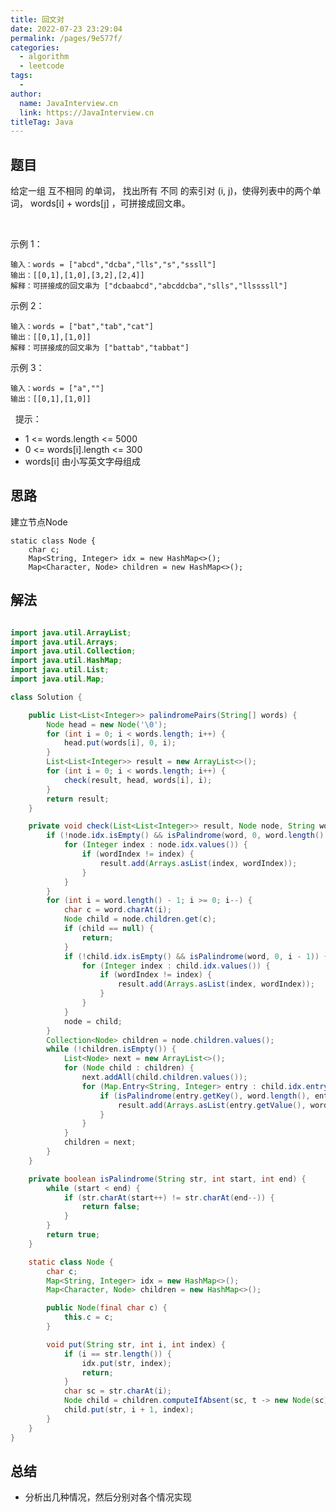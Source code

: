 ```yaml
---
title: 回文对
date: 2022-07-23 23:29:04
permalink: /pages/9e577f/
categories:
  - algorithm
  - leetcode
tags:
  - 
author: 
  name: JavaInterview.cn
  link: https://JavaInterview.cn
titleTag: Java
---
```


## 题目

给定一组 互不相同 的单词， 找出所有 不同 的索引对 (i, j)，使得列表中的两个单词， words[i] + words[j] ，可拼接成回文串。

 

示例 1：

    输入：words = ["abcd","dcba","lls","s","sssll"]
    输出：[[0,1],[1,0],[3,2],[2,4]] 
    解释：可拼接成的回文串为 ["dcbaabcd","abcddcba","slls","llssssll"]
示例 2：

    输入：words = ["bat","tab","cat"]
    输出：[[0,1],[1,0]] 
    解释：可拼接成的回文串为 ["battab","tabbat"]
示例 3：

    输入：words = ["a",""]
    输出：[[0,1],[1,0]]
 
提示：

- 1 <= words.length <= 5000
- 0 <= words[i].length <= 300
- words[i] 由小写英文字母组成



## 思路

建立节点Node

    static class Node {
        char c;
        Map<String, Integer> idx = new HashMap<>();
        Map<Character, Node> children = new HashMap<>();


## 解法
```java

import java.util.ArrayList;
import java.util.Arrays;
import java.util.Collection;
import java.util.HashMap;
import java.util.List;
import java.util.Map;

class Solution {

    public List<List<Integer>> palindromePairs(String[] words) {
        Node head = new Node('\0');
        for (int i = 0; i < words.length; i++) {
            head.put(words[i], 0, i);
        }
        List<List<Integer>> result = new ArrayList<>();
        for (int i = 0; i < words.length; i++) {
            check(result, head, words[i], i);
        }
        return result;
    }

    private void check(List<List<Integer>> result, Node node, String word, int wordIndex) {
        if (!node.idx.isEmpty() && isPalindrome(word, 0, word.length() - 1)) {
            for (Integer index : node.idx.values()) {
                if (wordIndex != index) {
                    result.add(Arrays.asList(index, wordIndex));
                }
            }
        }
        for (int i = word.length() - 1; i >= 0; i--) {
            char c = word.charAt(i);
            Node child = node.children.get(c);
            if (child == null) {
                return;
            }
            if (!child.idx.isEmpty() && isPalindrome(word, 0, i - 1)) {
                for (Integer index : child.idx.values()) {
                    if (wordIndex != index) {
                        result.add(Arrays.asList(index, wordIndex));
                    }
                }
            }
            node = child;
        }
        Collection<Node> children = node.children.values();
        while (!children.isEmpty()) {
            List<Node> next = new ArrayList<>();
            for (Node child : children) {
                next.addAll(child.children.values());
                for (Map.Entry<String, Integer> entry : child.idx.entrySet()) {
                    if (isPalindrome(entry.getKey(), word.length(), entry.getKey().length() - 1)) {
                        result.add(Arrays.asList(entry.getValue(), wordIndex));
                    }
                }
            }
            children = next;
        }
    }

    private boolean isPalindrome(String str, int start, int end) {
        while (start < end) {
            if (str.charAt(start++) != str.charAt(end--)) {
                return false;
            }
        }
        return true;
    }

    static class Node {
        char c;
        Map<String, Integer> idx = new HashMap<>();
        Map<Character, Node> children = new HashMap<>();

        public Node(final char c) {
            this.c = c;
        }

        void put(String str, int i, int index) {
            if (i == str.length()) {
                idx.put(str, index);
                return;
            }
            char sc = str.charAt(i);
            Node child = children.computeIfAbsent(sc, t -> new Node(sc));
            child.put(str, i + 1, index);
        }
    }
}
```

## 总结

- 分析出几种情况，然后分别对各个情况实现 
